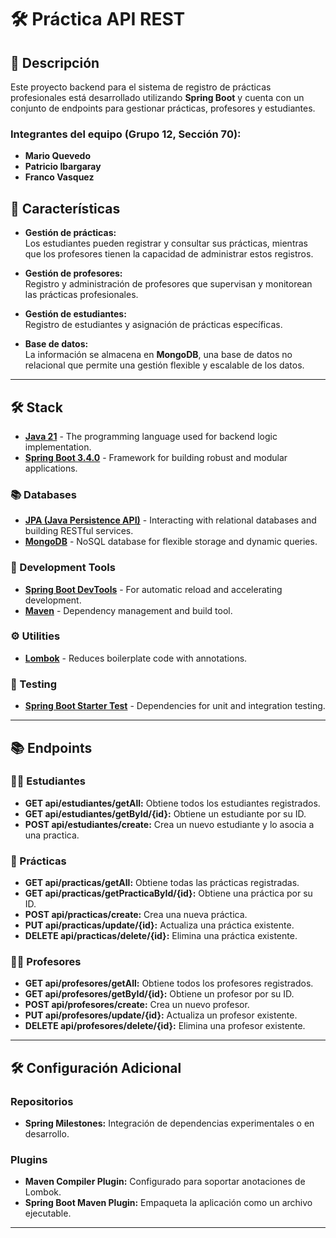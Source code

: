 # 🛠️ Práctica API REST

## 📜 Descripción

Este proyecto backend para el sistema de registro de prácticas profesionales está desarrollado utilizando **Spring Boot** y cuenta con un conjunto de endpoints para gestionar prácticas, profesores y estudiantes. 

### **Integrantes del equipo (Grupo 12, Sección 70):**
- **Mario Quevedo**  
- **Patricio Ibargaray**  
- **Franco Vasquez**

## 🚀 Características

- **Gestión de prácticas:**  
  Los estudiantes pueden registrar y consultar sus prácticas, mientras que los profesores tienen la capacidad de administrar estos registros.

- **Gestión de profesores:**  
  Registro y administración de profesores que supervisan y monitorean las prácticas profesionales.

- **Gestión de estudiantes:**  
  Registro de estudiantes y asignación de prácticas específicas.

- **Base de datos:**  
  La información se almacena en **MongoDB**, una base de datos no relacional que permite una gestión flexible y escalable de los datos.

---

## 🛠️ Stack

- [**Java 21**](https://www.oracle.com/java/technologies/javase//jdk21-archive-downloads.html) - The programming language used for backend logic implementation.
- [**Spring Boot 3.4.0**](https://spring.io/projects/spring-boot) - Framework for building robust and modular applications.

### 📚 Databases
- [**JPA (Java Persistence API)**](https://jakarta.ee/specifications/persistence/) - Interacting with relational databases and building RESTful services.
- [**MongoDB**](https://www.mongodb.com/) - NoSQL database for flexible storage and dynamic queries.

### 🧰 Development Tools
- [**Spring Boot DevTools**](https://docs.spring.io/spring-boot/docs/current/reference/htmlsingle/#using.devtools) - For automatic reload and accelerating development.
- [**Maven**](https://maven.apache.org/) - Dependency management and build tool.

### ⚙️ Utilities
- [**Lombok**](https://projectlombok.org/) - Reduces boilerplate code with annotations.

### 🧪 Testing
- [**Spring Boot Starter Test**](https://docs.spring.io/spring-boot/docs/current/reference/htmlsingle/#boot-features-testing) - Dependencies for unit and integration testing.

---

## 📚 Endpoints

### 👩‍🎓 Estudiantes
- **GET api/estudiantes/getAll:** Obtiene todos los estudiantes registrados.  
- **GET api/estudiantes/getById/{id}:** Obtiene un estudiante por su ID.  
- **POST api/estudiantes/create:** Crea un nuevo estudiante y lo asocia a una practica.

### 📝 Prácticas
- **GET api/practicas/getAll:** Obtiene todas las prácticas registradas.  
- **GET api/practicas/getPracticaById/{id}:** Obtiene una práctica por su ID.  
- **POST api/practicas/create:** Crea una nueva práctica.  
- **PUT api/practicas/update/{id}:** Actualiza una práctica existente.
- **DELETE api/practicas/delete/{id}:** Elimina una práctica existente.

### 👨‍🏫 Profesores
- **GET api/profesores/getAll:** Obtiene todos los profesores registrados.  
- **GET api/profesores/getById/{id}:** Obtiene un profesor por su ID.  
- **POST api/profesores/create:** Crea un nuevo profesor.  
- **PUT api/profesores/update/{id}:** Actualiza un profesor existente.
- **DELETE api/profesores/delete/{id}:** Elimina una profesor existente.

---

## 🛠️ Configuración Adicional

### Repositorios
- **Spring Milestones:** Integración de dependencias experimentales o en desarrollo.

### Plugins
- **Maven Compiler Plugin:** Configurado para soportar anotaciones de Lombok.  
- **Spring Boot Maven Plugin:** Empaqueta la aplicación como un archivo ejecutable.

---

